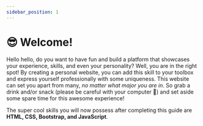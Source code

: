 ```yaml
---
sidebar_position: 1
---
```


# 😎 Welcome!

<!-- ![Introduction Image]() -->

Hello hello, do you want to have fun and build a platform that showcases your experience, skills, and even your personality? Well, you are in the right spot! By creating a personal website, you can add this skill to your toolbox and express yourself professionally with some uniqueness. This website can set you apart from many, *no matter what major you are in*. So grab a drink and/or snack (please be careful with your computer 🤣) and set aside some spare time for this awesome experience!

The super cool skills you will now possess after completing this guide are **HTML, CSS, Bootstrap, and JavaScript**.
